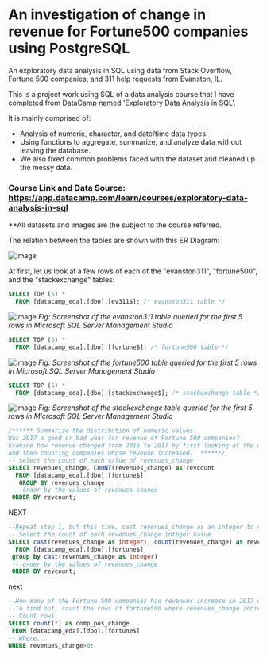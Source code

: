 # An investigation of change in revenue for Fortune500 companies using PostgreSQL
An exploratory data analysis in SQL using data from Stack Overflow, Fortune 500 companies, and 311 help requests from Evanston, IL.

This is a project work using SQL of a data analysis course that I have completed from DataCamp named 'Exploratory Data Analysis in SQL'.

It is mainly comprised of:
- Analysis of numeric, character, and date/time data types.
- Using functions to aggregate, summarize, and analyze data without leaving the database.
- We also fixed common problems faced with the dataset and cleaned up the messy data.

### Course Link and Data Source: https://app.datacamp.com/learn/courses/exploratory-data-analysis-in-sql
**All datasets and images are the subject to the course referred.

The relation between the tables are shown with this ER Diagram:

![image](https://github.com/Rezwan66/EDA_fortune500-companies/blob/b591a6b4d0b233036c2c91e108baf7a260f8f47d/erdiagram.png)


At first, let us look at a few rows of each of the "evanston311", "fortune500", and the "stackexchange" tables:

```sql
SELECT TOP (5) *
  FROM [datacamp_eda].[dbo].[ev311$]; /* evanston311 table */
```

![image](https://user-images.githubusercontent.com/63563859/216164510-d16ddad8-a184-42d7-972a-524cac7ce905.png)
*Fig: Screenshot of the evanston311 table queried for the first 5 rows in Microsoft SQL Server Management Studio*

```sql
SELECT TOP (5) *
  FROM [datacamp_eda].[dbo].[fortune$]; /* fortune500 table */
```

![image](https://user-images.githubusercontent.com/63563859/216167568-f7d574a6-fd42-4bd2-8abe-35a00554da0d.png)
*Fig: Screenshot of the fortune500 table queried for the first 5 rows in Microsoft SQL Server Management Studio*

```sql
SELECT TOP (5) *
  FROM [datacamp_eda].[dbo].[stackexchange$]; /* stackexchange table */
```

![image](https://user-images.githubusercontent.com/63563859/216168942-c891ab9d-3357-43cd-8b48-0aae273ead7d.png)
*Fig: Screenshot of the stackexchange table queried for the first 5 rows in Microsoft SQL Server Management Studio*

```sql
/****** Summarize the distribution of numeric values
Was 2017 a good or bad year for revenue of Fortune 500 companies? 
Examine how revenue changed from 2016 to 2017 by first looking at the distribution of revenues_change 
and then counting companies whose revenue increased.  ******/
-- Select the count of each value of revenues_change
SELECT revenues_change, COUNT(revenues_change) as revcount
  FROM [datacamp_eda].[dbo].[fortune$]
   GROUP BY revenues_change
 -- order by the values of revenues_change
 ORDER BY revcount;
```
NEXT

```sql
--Repeat step 1, but this time, cast revenues_change as an integer to reduce the number of different values.
-- Select the count of each revenues_change integer value
SELECT cast(revenues_change as integer), count(revenues_change) as revcount
  FROM [datacamp_eda].[dbo].[fortune$]
 group by cast(revenues_change as integer)
 -- order by the values of revenues_change
 ORDER BY revcount;
 ```
 next
 
 ```sql
 --How many of the Fortune 500 companies had revenues increase in 2017 compared to 2016? 
--To find out, count the rows of fortune500 where revenues_change indicates an increase.
-- Count rows 
SELECT count(*) as comp_pos_change
  FROM [datacamp_eda].[dbo].[fortune$]
 -- Where...
 WHERE revenues_change>0;
 ```
